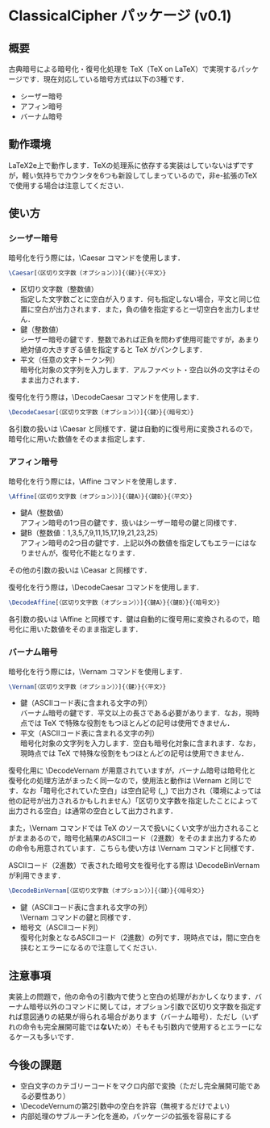 # ClassicalCipher パッケージ (v0.1)

## 概要

古典暗号による暗号化・復号化処理を TeX（TeX on LaTeX）で実現するパッケージです．現在対応している暗号方式は以下の3種です．

* シーザー暗号
* アフィン暗号
* バーナム暗号

## 動作環境

LaTeX2e上で動作します．TeXの処理系に依存する実装はしていないはずですが，軽い気持ちでカウンタを6つも新設してしまっているので，非e-拡張のTeXで使用する場合は注意してください．

## 使い方

### シーザー暗号

暗号化を行う際には，\Caesar コマンドを使用します．

```tex
\Caesar[〈区切り文字数（オプション）〉]{〈鍵〉}{〈平文〉}
```

* 区切り文字数（整数値）  
指定した文字数ごとに空白が入ります．何も指定しない場合，平文と同じ位置に空白が出力されます．また，負の値を指定すると一切空白を出力しません．
* 鍵（整数値）  
シーザー暗号の鍵です．整数であれば正負を問わず使用可能ですが，あまり絶対値の大きすぎる値を指定すると TeX がパンクします．
* 平文（任意の文字トークン列）  
暗号化対象の文字列を入力します．アルファベット・空白以外の文字はそのまま出力されます．

復号化を行う際は，\DecodeCaesar コマンドを使用します．

```tex
\DecodeCaesar[〈区切り文字数（オプション）〉]{〈鍵〉}{〈暗号文〉}
```

各引数の扱いは \Caesar と同様です．鍵は自動的に復号用に変換されるので，暗号化に用いた数値をそのまま指定します．

### アフィン暗号

暗号化を行う際には，\Affine コマンドを使用します．

```tex
\Affine[〈区切り文字数（オプション）〉]{〈鍵A〉}{〈鍵B〉}{〈平文〉}
```

* 鍵A（整数値）  
アフィン暗号の1つ目の鍵です．扱いはシーザー暗号の鍵と同様です．
* 鍵B（整数値：1,3,5,7,9,11,15,17,19,21,23,25）  
アフィン暗号の2つ目の鍵です．上記以外の数値を指定してもエラーにはなりませんが，復号化不能となります．

その他の引数の扱いは \Ceasar と同様です．

復号化を行う際は，\DecodeCaesar コマンドを使用します．

```tex
\DecodeAffine[〈区切り文字数（オプション）〉]{〈鍵A〉}{〈鍵B〉}{〈暗号文〉}
```

各引数の扱いは \Affine と同様です．鍵は自動的に復号用に変換されるので，暗号化に用いた数値をそのまま指定します．

### バーナム暗号

暗号化を行う際には，\Vernam コマンドを使用します．

```tex
\Vernam[〈区切り文字数（オプション）〉]{〈鍵〉}{〈平文〉}
```

* 鍵（ASCIIコード表に含まれる文字の列）  
バーナム暗号の鍵です．平文以上の長さである必要があります．なお，現時点では TeX で特殊な役割をもつほとんどの記号は使用できません．
* 平文（ASCIIコード表に含まれる文字の列）  
暗号化対象の文字列を入力します．空白も暗号化対象に含まれます．なお，現時点では TeX で特殊な役割をもつほとんどの記号は使用できません．

復号化用に \DecodeVernam が用意されていますが，バーナム暗号は暗号化と復号化の処理方法がまったく同一なので，使用法と動作は \Vernam と同じです．なお「暗号化されていた空白」は空白記号 (␣) で出力され（環境によっては他の記号が出力されるかもしれません）「区切り文字数を指定したことによって出力される空白」は通常の空白として出力されます．

また，\Vernam コマンドでは TeX のソースで扱いにくい文字が出力されることがままあるので，暗号化結果のASCIIコード（2進数）をそのまま出力するための命令も用意されています．こちらも使い方は \Vernam コマンドと同様です．

ASCIIコード（2進数）で表された暗号文を復号化する際は \DecodeBinVernam が利用できます．

```tex
\DecodeBinVernam[〈区切り文字数（オプション）〉]{〈鍵〉}{〈暗号文〉}
```

* 鍵（ASCIIコード表に含まれる文字の列）  
\Vernam コマンドの鍵と同様です．
* 暗号文（ASCIIコード列）  
復号化対象となるASCIIコード（2進数）の列です．現時点では，間に空白を挟むとエラーになるので注意してください．

## 注意事項

実装上の問題で，他の命令の引数内で使うと空白の処理がおかしくなります．バーナム暗号以外のコマンドに関しては，オプション引数で区切り文字数を指定すれば意図通りの結果が得られる場合があります（バーナム暗号）．ただし（いずれの命令も完全展開可能では**ない**ため）そもそも引数内で使用するとエラーになるケースも多いです．

## 今後の課題

* 空白文字のカテゴリーコードをマクロ内部で変換（ただし完全展開可能である必要性あり）
* \DecodeVernumの第2引数中の空白を許容（無視するだけでよい）
* 内部処理のサブルーチン化を進め，パッケージの拡張を容易にする